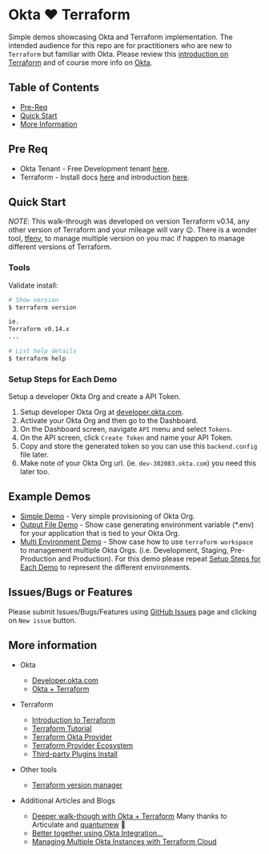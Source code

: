 # Okta :heart: Terraform

Simple demos showcasing Okta and Terraform implementation. The intended audience for this repo are for practitioners who are new to `Terraform` but familiar with Okta. Please review this [introduction on Terraform](https://www.terraform.io/intro/index.html) and of course more info on [Okta](https://developer.okta.com/).

## Table of Contents

* [Pre-Req](#pre-req)
* [Quick Start](#quick-start)
* [More Information](#more-information)

## Pre Req

* Okta Tenant - Free Development tenant [here](https://developer.okta.com/).
* Terraform - Install docs [here](https://learn.hashicorp.com/tutorials/terraform/install-cli) and introduction [here](https://www.terraform.io/intro/index.html).

## Quick Start

*NOTE*: This walk-through was developed on version Terraform v0.14, any other version of Terraform and your mileage will vary :wink:. There is a wonder tool, [tfenv](https://github.com/tfutils/tfenv), to manage multiple version on you mac if happen to manage different versions of Terraform.

### Tools

Validate install:

```bash
# Show version
$ terraform version

ie.
Terraform v0.14.x
...

# List help details
$ terraform help
```

### Setup Steps for Each Demo

Setup a developer Okta Org and create a API Token.

1. Setup developer Okta Org at [developer.okta.com](https://developer.okta.com/).
2. Activate your Okta Org and then go to the Dashboard.
3. On the Dashboard screen, navigate `API` menu and select `Tokens`.
4. On the API screen, click `Create Token` and name your API Token.
5. Copy and store the generated token so you can use this `backend.config` file later.
6. Make note of your Okta Org url. (ie. `dev-302083.okta.com`) you need this later too.

## Example Demos

* [Simple Demo](./example_simple/README.md) - Very simple provisioning of Okta Org.
* [Output File Demo](./example_output_file/README.md) - Show case generating environment variable (*.env) for your application that is tied to your Okta Org.
* [Multi Environment Demo](./example_multi_environment_with_workspace/README.md) - Show case how to use `terraform workspace` to management multiple Okta Orgs. (i.e. Development, Staging, Pre-Production and Production). For this demo please repeat [Setup Steps for Each Demo](#setup-steps-for-each-demo) to represent the different environments.

## Issues/Bugs or Features

Please submit Issues/Bugs/Features using [GitHub Issues](https://github.com/noinarisak/okta-terraform-demo/issues) page and clicking on `New issue` button.

## More information

* Okta
  * [Developer.okta.com](https://developer.okta.com)
  * [Okta + Terraform](https://www.okta.com/blog/2019/08/better-together-using-the-okta-integration-with-hashicorp-terraform)

* Terraform
  * [Introduction to Terraform](https://www.terraform.io/intro/index.html)
  * [Terraform Tutorial](https://learn.hashicorp.com/terraform)
  * [Terraform Okta Provider](https://www.terraform.io/docs/providers/okta/index.html)
  * [Terraform Provider Ecosystem](https://www.terraform.io/docs/providers/index.html)
  * [Third-party Plugins Install](https://www.terraform.io/docs/configuration/providers.html#third-party-plugins)

* Other tools
  * [Terraform version manager](https://github.com/tfutils/tfenv)

* Additional Articles and Blogs
  * [Deeper walk-though with Okta + Terraform](https://github.com/articulate/terraform-provider-okta-demos) Many thanks to Articulate and [quantumew](https://github.com/quantumew) :tada:
  * [Better together using Okta Integration...](https://www.okta.com/blog/2019/08/better-together-using-the-okta-integration-with-hashicorp-terraform/)
  * [Managing Multiple Okta Instances with Terraform Cloud](https://developer.okta.com/blog/2020/02/03/managing-multiple-okta-instances-with-terraform-cloud)
